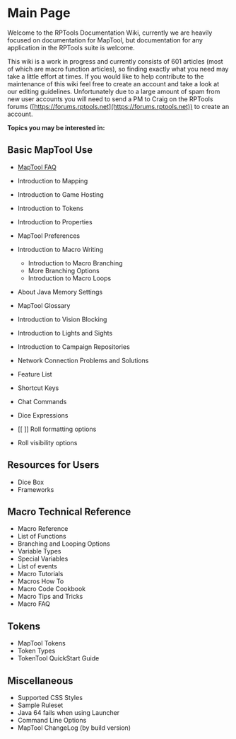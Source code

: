 # Main Page
Welcome to the RPTools Documentation Wiki, currently we are heavily focused on documentation for MapTool, but documentation for any application in the RPTools suite is welcome.

This wiki is a work in progress and currently consists of 601 articles (most of which are macro function articles), so finding exactly what you need may take a little effort at times. If you would like to help contribute to the maintenance of this wiki feel free to create an account and take a look at our editing guidelines. Unfortunately due to a large amount of spam from new user accounts you will need to send a PM to Craig on the RPTools forums ([https://forums.rptools.net](https://forums.rptools.net)) to create an account.

**Topics you may be interested in:**

<div class="begin-examples"></div>

## Basic MapTool Use                               
- [MapTool FAQ](maptool_faq)                       
- Introduction to Mapping                        
- Introduction to Game Hosting                   
- Introduction to Tokens                        
- Introduction to Properties                     
- MapTool Preferences                            
- Introduction to Macro Writing                  
  - Introduction to Macro Branching             
  - More Branching Options                         
  - Introduction to Macro Loops                    
- About Java Memory Settings                       
- MapTool Glossary                                 
- Introduction to Vision Blocking                  
- Introduction to Lights and Sights                
- Introduction to Campaign Repositories            
- Network Connection Problems and Solutions        
- Feature List                                     
- Shortcut Keys                                    

- Chat Commands                                    
- Dice Expressions                                 
- [[ ]] Roll formatting options                      
- Roll visibility options                          
## Resources for Users                             
- Dice Box                                         
- Frameworks                                       

## Macro Technical Reference                       
- Macro Reference                                   
- List of Functions                                
- Branching and Looping Options                    
- Variable Types                                   
- Special Variables                                
- List of events                                   
- Macro Tutorials                                  
- Macros How To                                    
- Macro Code Cookbook                              
- Macro Tips and Tricks                            
- Macro FAQ                                        

## Tokens                                          
- MapTool Tokens                                   
- Token Types                                      
- TokenTool QuickStart Guide                       

## Miscellaneous                                   
- Supported CSS Styles                             
- Sample Ruleset                                   
- Java 64 fails when using Launcher                
- Command Line Options                             
- MapTool ChangeLog (by build version)        

<div class="end-examples"></div>
